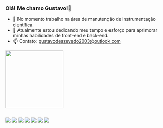 ### Olá! Me chamo Gustavo!👋

- 🔭 No momento trabalho na área de manutenção de instrumentação científica.
- 🌱 Atualmente estou dedicando meu tempo e esforço para aprimorar minhas habilidades de front-end e back-end.
- 📫 Contato: gustavodeazevedo2003@outlook.com
<div>
<a href="https://github.com/gustavodeazevedo">
<img height="180em" src="https://github-readme-stats.vercel.app/api?username=gustavodeazevedo&show_icons=true&theme=transparent"/>
</div>
  
  ##
 
<div> 
  <a href="https://www.youtube.com/@gustavodeazevedo4662/playlists" target="_blank"><img src="https://img.shields.io/badge/YouTube-FF0000?style=for-the-badge&logo=youtube&logoColor=white" target="_blank"></a>
  <a href="https://www.instagram.com/gusta_azz/" target="_blank"><img src="https://img.shields.io/badge/-Instagram-%23E4405F?style=for-the-badge&logo=instagram&logoColor=white" target="_blank"></a>
 <a href="https://discord.com/users/Gustavo#9800" target="_blank"><img src="https://img.shields.io/badge/Discord-7289DA?style=for-the-badge&logo=discord&logoColor=white" target="_blank"></a> 
  <a href = "mailto:gustavodeazevedo2003@gmail.com"><img src="https://img.shields.io/badge/-Gmail-%23333?style=for-the-badge&logo=gmail&logoColor=white" target="_blank"></a>
  <a href="https://www.linkedin.com/in/gustavo-de-azevedo-203447268/" target="_blank"><img src="https://img.shields.io/badge/-LinkedIn-%230077B5?style=for-the-badge&logo=linkedin&logoColor=white" target="_blank"></a>
  <a href="https://account.xbox.com/pt-br/Profile?xr=socialtwistnav" target="_blank"><img src="https://img.shields.io/badge/Xbox-107C10?style=for-the-badge&logo=xbox&logoColor=white" target="_blank"></a>
    <a href="https://open.spotify.com/user/oxguysbdqz53yamllovglxeqr" target="_blank"><img src="https://img.shields.io/badge/Spotify-1ED760?&style=for-the-badge&logo=spotify&logoColor=white" target="_blank"></a>
  
</div>
